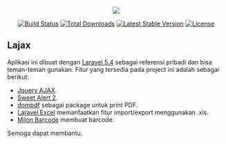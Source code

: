 <p align="center"><img src="https://laravel.com/assets/img/components/logo-laravel.svg"></p>

<p align="center">
<a href="https://travis-ci.org/laravel/framework"><img src="https://travis-ci.org/laravel/framework.svg" alt="Build Status"></a>
<a href="https://packagist.org/packages/laravel/framework"><img src="https://poser.pugx.org/laravel/framework/d/total.svg" alt="Total Downloads"></a>
<a href="https://packagist.org/packages/laravel/framework"><img src="https://poser.pugx.org/laravel/framework/v/stable.svg" alt="Latest Stable Version"></a>
<a href="https://packagist.org/packages/laravel/framework"><img src="https://poser.pugx.org/laravel/framework/license.svg" alt="License"></a>
</p>

## Lajax

Aplikasi ini dibuat dengan [Laravel 5.4](laravel.com) sebagai referensi pribadi dan bisa teman-teman gunakan. Fitur yang tersedia pada project ini adalah sebagai berikut:

- [Jquery AJAX](jquery.com).
- [Sweet Alert 2](https://github.com/limonte/sweetalert2).
- [dompdf](https://github.com/dompdf/dompdf) sebagai package untuk print PDF.
- [Laravel Excel](https://github.com/Maatwebsite/Laravel-Excel) memanfaatkan fitur import/export menggunakan .xls.
- [Milon Barcode](https://github.com/milon/barcode) membuat barcode.

Semoga dapat membantu.
